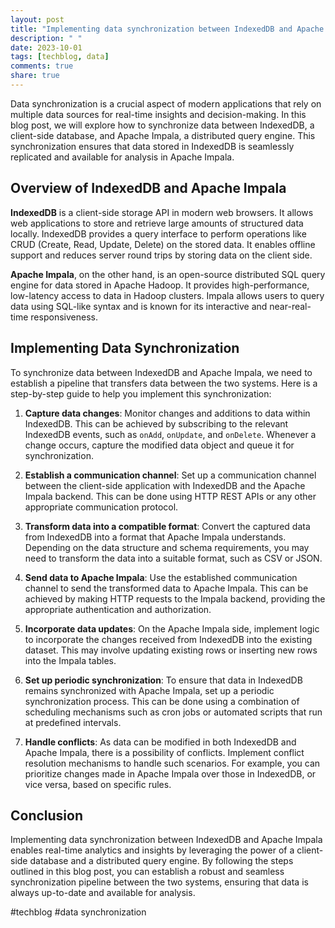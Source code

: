 ```yaml
---
layout: post
title: "Implementing data synchronization between IndexedDB and Apache Impala"
description: " "
date: 2023-10-01
tags: [techblog, data]
comments: true
share: true
---
```


Data synchronization is a crucial aspect of modern applications that rely on multiple data sources for real-time insights and decision-making. In this blog post, we will explore how to synchronize data between IndexedDB, a client-side database, and Apache Impala, a distributed query engine. This synchronization ensures that data stored in IndexedDB is seamlessly replicated and available for analysis in Apache Impala.

## Overview of IndexedDB and Apache Impala

**IndexedDB** is a client-side storage API in modern web browsers. It allows web applications to store and retrieve large amounts of structured data locally. IndexedDB provides a query interface to perform operations like CRUD (Create, Read, Update, Delete) on the stored data. It enables offline support and reduces server round trips by storing data on the client side.

**Apache Impala**, on the other hand, is an open-source distributed SQL query engine for data stored in Apache Hadoop. It provides high-performance, low-latency access to data in Hadoop clusters. Impala allows users to query data using SQL-like syntax and is known for its interactive and near-real-time responsiveness.

## Implementing Data Synchronization

To synchronize data between IndexedDB and Apache Impala, we need to establish a pipeline that transfers data between the two systems. Here is a step-by-step guide to help you implement this synchronization:

1. **Capture data changes**: Monitor changes and additions to data within IndexedDB. This can be achieved by subscribing to the relevant IndexedDB events, such as `onAdd`, `onUpdate`, and `onDelete`. Whenever a change occurs, capture the modified data object and queue it for synchronization.

2. **Establish a communication channel**: Set up a communication channel between the client-side application with IndexedDB and the Apache Impala backend. This can be done using HTTP REST APIs or any other appropriate communication protocol.

3. **Transform data into a compatible format**: Convert the captured data from IndexedDB into a format that Apache Impala understands. Depending on the data structure and schema requirements, you may need to transform the data into a suitable format, such as CSV or JSON.

4. **Send data to Apache Impala**: Use the established communication channel to send the transformed data to Apache Impala. This can be achieved by making HTTP requests to the Impala backend, providing the appropriate authentication and authorization.

5. **Incorporate data updates**: On the Apache Impala side, implement logic to incorporate the changes received from IndexedDB into the existing dataset. This may involve updating existing rows or inserting new rows into the Impala tables.

6. **Set up periodic synchronization**: To ensure that data in IndexedDB remains synchronized with Apache Impala, set up a periodic synchronization process. This can be done using a combination of scheduling mechanisms such as cron jobs or automated scripts that run at predefined intervals.

7. **Handle conflicts**: As data can be modified in both IndexedDB and Apache Impala, there is a possibility of conflicts. Implement conflict resolution mechanisms to handle such scenarios. For example, you can prioritize changes made in Apache Impala over those in IndexedDB, or vice versa, based on specific rules.

## Conclusion

Implementing data synchronization between IndexedDB and Apache Impala enables real-time analytics and insights by leveraging the power of a client-side database and a distributed query engine. By following the steps outlined in this blog post, you can establish a robust and seamless synchronization pipeline between the two systems, ensuring that data is always up-to-date and available for analysis.

#techblog #data synchronization